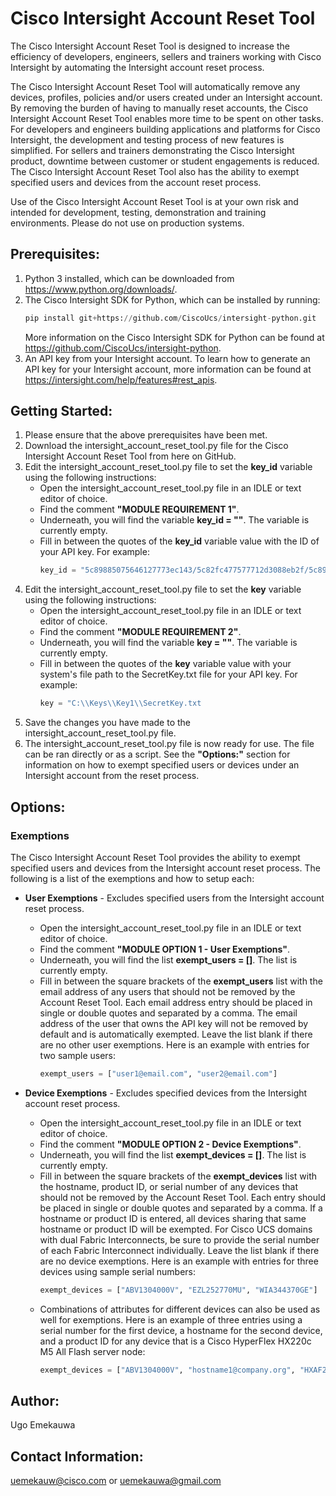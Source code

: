 # Cisco Intersight Account Reset Tool

The Cisco Intersight Account Reset Tool is designed to increase the efficiency of developers, engineers, sellers and trainers working with Cisco Intersight by automating the Intersight account reset process.

The Cisco Intersight Account Reset Tool will automatically remove any devices, profiles, policies and/or users created under an Intersight account.
By removing the burden of having to manually reset accounts, the Cisco Intersight Account Reset Tool enables more time to be spent on other tasks.
For developers and engineers building applications and platforms for Cisco Intersight, the development and testing process of new features is simplified. 
For sellers and trainers demonstrating the Cisco Intersight product, downtime between customer or student engagements is reduced.
The Cisco Intersight Account Reset Tool also has the ability to exempt specified users and devices from the account reset process.

Use of the Cisco Intersight Account Reset Tool is at your own risk and intended for development, testing, demonstration and training environments. Please do not use on production systems.

## Prerequisites:
1. Python 3 installed, which can be downloaded from https://www.python.org/downloads/.
2. The Cisco Intersight SDK for Python, which can be installed by running:
   ```py
   pip install git+https://github.com/CiscoUcs/intersight-python.git
   ```
   More information on the Cisco Intersight SDK for Python can be found at https://github.com/CiscoUcs/intersight-python.
3. An API key from your Intersight account. To learn how to generate an API key for your Intersight account, more information can be found at https://intersight.com/help/features#rest_apis.

## Getting Started:

1. Please ensure that the above prerequisites have been met.
2. Download the intersight_account_reset_tool.py file for the Cisco Intersight Account Reset Tool from here on GitHub.
3. Edit the intersight_account_reset_tool.py file to set the **key_id** variable using the following instructions:
   - Open the intersight_account_reset_tool.py file in an IDLE or text editor of choice.
   - Find the comment **"MODULE REQUIREMENT 1"**.
   - Underneath, you will find the variable **key_id = ""**. The variable is currently empty.
   - Fill in between the quotes of the **key_id** variable value with the ID of your API key. For example: 
     ```py
     key_id = "5c89885075646127773ec143/5c82fc477577712d3088eb2f/5c8987b17577712d302eaaff"
     ```
4. Edit the intersight_account_reset_tool.py file to set the **key** variable using the following instructions:
   - Open the intersight_account_reset_tool.py file in an IDLE or text editor of choice.
   - Find the comment **"MODULE REQUIREMENT 2"**.
   - Underneath, you will find the variable **key = ""**. The variable is currently empty.
   - Fill in between the quotes of the **key** variable value with your system's file path to the SecretKey.txt file for your API key. For example: 
     ```py
     key = "C:\\Keys\\Key1\\SecretKey.txt
     ```
5. Save the changes you have made to the intersight_account_reset_tool.py file.
6. The intersight_account_reset_tool.py file is now ready for use. The file can be ran directly or as a script. See the **"Options:"** section for information on how to exempt specified users or devices under an Intersight account from the reset process.

## Options:
### Exemptions
The Cisco Intersight Account Reset Tool provides the ability to exempt specified users and devices from the Intersight account reset process. The following is a list of the exemptions and how to setup each:

- **User Exemptions** - Excludes specified users from the Intersight account reset process.
  - Open the intersight_account_reset_tool.py file in an IDLE or text editor of choice.
  - Find the comment **"MODULE OPTION 1 - User Exemptions"**.
  - Underneath, you will find the list **exempt_users = []**. The list is currently empty.
  - Fill in between the square brackets of the **exempt_users** list with the email address of any users that should not be removed by the Account Reset Tool. Each email address entry should be placed in single or double quotes and separated by a comma. The email address of the user that owns the API key will not be removed by default and is automatically exempted. Leave the list blank if there are no other user exemptions. Here is an example with entries for two sample users: 
     ```py
     exempt_users = ["user1@email.com", "user2@email.com"]
     ```
   
- **Device Exemptions** - Excludes specified devices from the Intersight account reset process.
    - Open the intersight_account_reset_tool.py file in an IDLE or text editor of choice.
    - Find the comment **"MODULE OPTION 2 - Device Exemptions"**.
    - Underneath, you will find the list **exempt_devices = []**. The list is currently empty.
    - Fill in between the square brackets of the **exempt_devices** list with the hostname, product ID, or serial number of any devices that should not be removed by the Account Reset Tool. Each entry should be placed in single or double quotes and separated by a comma. If a hostname or product ID is entered, all devices sharing that same hostname or product ID will be exempted. For Cisco UCS domains with dual Fabric Interconnects, be sure to provide the serial number of each Fabric Interconnect individually. Leave the list blank if there are no device exemptions. Here is an example with entries for three devices using sample serial numbers:
      ```py
      exempt_devices = ["ABV1304000V", "EZL252770MU", "WIA344370GE"]
      ```
    - Combinations of attributes for different devices can also be used as well for exemptions. Here is an example of three entries using a serial number for the first device, a hostname for the second device, and a product ID for any device that is a Cisco HyperFlex HX220c M5 All Flash server node:
      ```py
      exempt_devices = ["ABV1304000V", "hostname1@company.org", "HXAF220C-M5SX"]
      ```

## Author:
Ugo Emekauwa

## Contact Information:
uemekauw@cisco.com or uemekauwa@gmail.com
